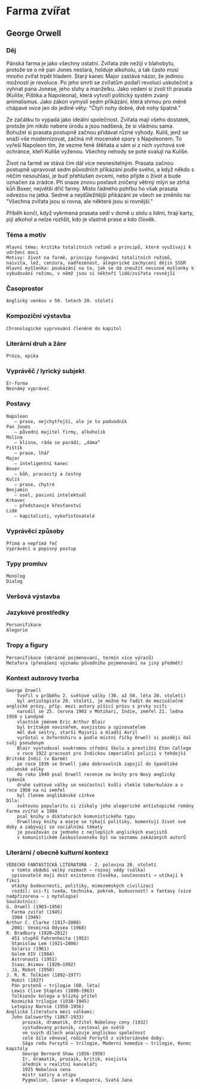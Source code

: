 # Farma zvířat
## George Orwell
  
### Děj
   Pánská farma je jako všechny ostatní. Zvířata zde nežijí v blahobytu, protože se o ně pan Jones nestará, holduje alkoholu, a tak často musí mnoho zvířat trpět hladem. Starý kanec Major zastává názor, že jedinou možností je revoluce. Po jeho smrti se zvířatům podaří revoluci uskutečnit a vyhnat pana Jonese, jeho sluhy a manželku. Jako vedení si zvolí tři prasata (Kuliše, Pištíka a Napoleona), která vytvoří politický systém zvaný animalismus. Jako zákon vymyslí sedm přikázání, která shrnou pro méně chápavé ovce jen do jediné věty: "Čtyři nohy dobré, dvě nohy špatné." 

   Ze začátku to vypadá jako ideální společnost. Zvířata mají všeho dostatek, protože jim nikdo nebere úrodu a jsou nadšená, že si vládnou sama. Bohužel si prasata postupně začnou přidávat různé výhody. Kuliš, jenž se snaží vše modernizovat, začíná mít mocenské spory s Napoleonem. To vyřeší Napoleon tím, že vezme feně štěňata a sám si z nich vychová své ochránce, kteří Kuliše vyženou. Všechny nehody se poté svalují na Kuliše. 

   Život na farmě se stává čím dál více nesnesitelným. Prasata začnou postupně upravovat sedm původních přikázání podle svého, a když někdo s něčím nesouhlasí, je buď přehlušen ovcemi, nebo přijde o život a bude označen za zrádce. Při snaze znovu postavit zničený větrný mlýn se ztrhá kůň Boxer, největší dříč farmy. Místo řádného pohřbu ho však prasata odvezou na jatka. Sedmé a nejdůležitější přikázání ze všech se změnilo na: "Všechna zvířata jsou si rovna, ale některá jsou si rovnější." 

   Příběh končí, když vykrmená prasata sedí v domě u stolu s lidmi, hrají karty, pijí alkohol a nelze rozlišit, kdo je vlastně prase a kdo člověk. 
### Téma a motiv
    Hlavní téma: kritika totalitních režimů a principů, které využívají k udržení moci
    Motivy: život na farmě, principy fungování totalitních režimů, naivita, lež, cenzura, nadřezenost, alegorické zachycení dějin SSSR
    Hlavní myšlenka: poukázání na to, jak se dá zneužít nevinné myšlenky k vybudování režimu, v němž jsou si někteří lidé/zvířata rovnější
    
### Časoprostor
    Anglický venkov v 50. letech 20. století
### Kompoziční výstavba
    Chronologické vyprvování členěné do kapitol
### Literární druh a žánr
    Próza, epika
### Vyprávěč / lyrický subjekt
    Er-forma
    Neznámý vypráveč
### Postavy
    Napoleon
       – prase, nejchytřejší, ale je to podvodník 
    Pan Jones
       – původní majitel firmy, alkoholik 
    Molina
       – klisna, ráda se parádí, „dáma“ 
    Pištík
       – prase, lhář 
    Major
       – inteligentní kanec 
    Boxer
       – kůň, pracovitý a čestný 
    Kuliš
       – prase, chytré 
    Benjamin
       – osel, pasivní intelektuál 
    Krkavec
       – představuje křesťanství 
    Lidé
       – kapitalisti, vykořisťovatelé 
### Vyprávěcí způsoby
    Přímá a nepřímá řeč
    Vyprávěcí a popisný postup
### Typy promluv 
    Monolog
    Dialog
### Veršová výstavba
        
### Jazykové prostředky
    Personifikace
    Alegorie
### Tropy a figury
    Personifikace (obrazné pojmenovaní, termín více výrazů)
    Metafora (přenášení významu původního pojmenování na jiný předmět)
### Kontext autorovy tvorba
    George Orwell
        tvořil v průběhu 2. světové války (30. až 50. léta 20. století) 
        byl antiutopista 20. století, je možné ho řadit do meziválečné anglické prózy, příp. mezi autory píšící prózu s prvky scifi 
        narodil se 25. června 1903 v Motihari, Indie, zemřel 21. ledna 1950 v Londýně 
        vlastním jménem Eric Arthur Blair 
        byl britským novinářem, esejistou a spisovatelem 
        měl dvě sestry, starší Majorii a mladší Avril 
        vyrůstal v Oxfordshiru a podle místní říčky Orwell si později dal svůj pseudonym 
        Blair vystudoval soukromou střední školu a prestižní Eton College 
        v roce 1922 pracovat pro Indickou imperiální policii v tehdejší Britské Indii (v Barmě) 
        po roce 1936 se Orwell jako dobrovolník zapojil do španělské občanské války 
        do roku 1940 psal Orwell recenze na knihy pro Nový anglický týdeník 
        druhé světové války se neúčastnil kvůli vleklé tuberkulóze a v roce 1950 na ni zemřel 
        byl členem anglikánské církve 
    Díla: 
        světovou popularitu si získaly jeho alegorické antiutopické romány Farma zvířat a 1984 
        psal knihy o diktaturách komunistického typu 
        Orwellovy knihy a eseje se týkají politiky, komentují život své doby a zabývají se sociálními tématy 
        je považován za jednoho z nejlepších anglických esejistů 
        v komunistickém Československu byl na seznamu zakázaných autorů 
### Literární / obecně kulturní kontexz
    VĚDECKO FANTASTICKÁ LITERATURA - 2. polovina 20. století 
      v tomto období velký rozmach – rozvoj vědy (válka) 
      spisovatelé mají dost existence člověka, současnosti → utíkají k fikci 
      otázky budoucnosti, politiky, mimozemských civilizací 
      rozdíl: sci-fi (veda, technika, pokrok, budoucnost) x fantasy (více nadpřizorena – i mytologie) 
    Součástníci: 
    G. Orwell (1903–1950) 
      Farma zvířat (1945) 
      1984 (1949) 
    Arthur C. Clarke (1917–2008) 
      2001: Vesmírná Odysea (1968) 
    R. Bradbury (1920–2012) 
      451 stupňů Fahrenheita (1953) 
      Stanislaw Lem (1921–2006) 
      Solaris (1961) 
      Golem XIV (1984) 
      Astronauti (1951) 
      Isaac Asimov (1920–1992) 
      Já, Robot (1950) 
    J. R. R. Tolkien (1892–1977) 
      Hobit (1937) 
      Pán prstenů – trilogie (60. léta) 
      Lewis Clive Staples (1898–1963) 
      Tolkienův kolega a blízký přítel 
      Kosmická trilogie (1938-1945) 
      Letopisy Narnie (1950-1956) 
    Anglická literatura mezi válkami: 
      John Galsworthy (1867-1933) 
          prozaik, dramatik, držitel Nobelovy ceny (1932) 
          vystudovaný právník, cestoval po světě 
          ve svých dílech analyzuje anglickou společnost 
          celé dílo věnoval rodině Forsytů z viktoriánské doby: 
          Sága rodu Forsytů – trilogie, Moderní komedie – trilogie, Konec kapitoly 
          George Bernard Shaw (1856-1950) 
          Ir, dramatik, prozaik, kritik, esejista 
          úředník v realitní kanceláři 
          1925 Nobelova cena 
          mistr satiry a vtipu 
          Pygmalion, Caesar a Kleopatra, Svatá Jana 
